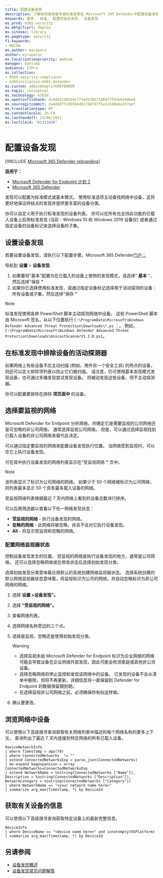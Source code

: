 ```yaml
---
title: 配置设备发现
description: 了解如何使用基本或标准发现在 Microsoft 365 Defender中配置设备发现
keywords: 基本， 标准， 配置终结点发现， 设备发现
ms.prod: m365-security
ms.mktglfcycl: deploy
ms.sitesec: library
ms.pagetype: security
f1.keywords:
- NOCSH
ms.author: macapara
author: mjcaparas
ms.localizationpriority: medium
manager: dansimp
audience: ITPro
ms.collection:
- M365-security-compliance
- m365initiative-m365-defender
ms.custom: admindeeplinkDEFENDER
ms.topic: conceptual
ms.technology: m365d
ms.openlocfilehash: dc8d03140d19c773e01f6571d69f7593e6e406e8
ms.sourcegitcommit: 2a4dddf7c655b44b17d4fd7f5e1e5d8a6e2b7aef
ms.translationtype: MT
ms.contentlocale: zh-CN
ms.lasthandoff: 12/06/2021
ms.locfileid: "61311838"
---
```

# <a name="configure-device-discovery"></a>配置设备发现

[!INCLUDE [Microsoft 365 Defender rebranding](../../includes/microsoft-defender.md)]

**适用于：**

- [Microsoft Defender for Endpoint 计划 2](https://go.microsoft.com/fwlink/p/?linkid=2154037)
- [Microsoft 365 Defender](https://go.microsoft.com/fwlink/?linkid=2118804)


发现可以配置为标准模式或基本模式。 使用标准选项主动查找网络中设备，这将更好地保证终结点的发现并提供更丰富的设备分类。

你可以自定义用于执行标准发现的设备列表。 你可以在所有也支持此功能的已载入设备上启用标准发现 (当前 - Windows 10 和 Windows 2019 设备仅) 或者通过指定设备的设备标记来选择设备的子集。

## <a name="set-up-device-discovery"></a>设置设备发现

若要设置设备发现，请执行以下配置步骤，Microsoft 365 Defender<a href="https://go.microsoft.com/fwlink/p/?linkid=2077139" target="_blank">门户：</a>

导航到 **设置**  >  **设备发现**

1. 如果要将"基本"配置为在已载入的设备上使用的发现模式，请选择" **基本** "，然后选择"保存 **"**
2. 如果你已选择使用标准发现，请通过指定设备标记选择用于活动探测的设备：所有设备或子集，然后选择"保存 **"**

> [!NOTE]
>标准发现使用各种 PowerShell 脚本主动探测网络中设备。 这些 PowerShell 脚本由 Microsoft 签名，从以下位置执行 `C:\ProgramData\Microsoft\Windows Defender Advanced Threat Protection\Downloads\*.ps` ：。 例如，`C:\ProgramData\Microsoft\Windows Defender Advanced Threat Protection\Downloads\UnicastScannerV1.1.0.ps1`。

## <a name="exclude-devices-from-being-actively-probed-in-standard-discovery"></a>在标准发现中排除设备的活动探测器

如果网络上有些设备不应主动扫描 (例如，用作另一个安全工具) 的热点的设备，则还可以定义排除项列表以防止它们被扫描。 请注意，仍可使用基本发现模式发现设备，也可通过多播发现尝试发现设备。 将被动发现这些设备，但不主动探测器。

你可以配置要排除在排除 **项页面中** 的设备。

## <a name="select-networks-to-monitor"></a>选择要监视的网络

 Microsoft Defender for Endpoint 分析网络，并确定它是需要监视的公司网络还是可忽略的非公司网络。 通常选择监视公司网络。 但是，可以通过选择监视找到已载入设备的非公司网络来替代此决定。

可以通过指定要监视的网络来配置设备发现执行位置。 当网络受到监视时，可以在它上执行设备发现。

可在其中执行设备发现的网络列表显示在"受监视网络 **"** 页中。

> [!NOTE]
> 该列表显示了标识为公司网络的网络。 如果少于 50 个网络被标识为公司网络，则列表最多显示 50 个具有最多载入设备的网络。

受监视网络列表根据最近 7 天内网络上看到的设备总数进行排序。

可以应用筛选器以查看以下任一网络发现状态：

- **受监视的网络** - 执行设备发现的网络。
- **忽略的网络** - 此网络将被忽略，并且不会对它执行设备发现。
- **All** - 将显示受监视和忽略的网络。

### <a name="configure-the-network-monitor-state"></a>配置网络监视器状态

控制设备发现发生的位置。 受监视的网络是执行设备发现的地方，通常是公司网络。 还可以选择忽略网络或在修改状态后选择初始发现分类。

选择初始发现分类意味着应用默认的系统创建网络监视器状态。 选择系统创建的默认网络监视器状态意味着，将监视标识为公司的网络，并自动忽略标识为非公司网络的网络。

1. 选择 **设置 >设备发现"。**
2. 选择 **"受监视的网络"。**
3. 查看网络列表。
4. 选择网络名称旁边的三个点。
5. 选择是监视、忽略还是使用初始发现分类。

    > [!WARNING]
    >
    > - 选择监视未由 Microsoft Defender for Endpoint 标识为企业网络的网络可能会导致设备在企业网络外部发现，因此可能会检测家庭或其他非公司设备。
    > - 选择忽略网络将停止监控和发现该网络中的设备。 已发现的设备不会从清单中删除，但将不再更新，详细信息将一直保留到 Defender for Endpoint 的数据保留期到期。
    > - 在选择监视非公司网络之前，必须确保你有权这样做。 <br>

6. 确认要更改。

## <a name="explore-devices-in-the-network"></a>浏览网络中设备

可以使用以下高级搜寻查询获取有关网络列表中描述的每个网络名称的更多上下文。 查询列出了最近 7 天内连接到特定网络的所有已载入设备。

```kusto
DeviceNetworkInfo
| where Timestamp > ago(7d)
| where ConnectedNetworks  != ""
| extend ConnectedNetworksExp = parse_json(ConnectedNetworks)
| mv-expand bagexpansion = array ConnectedNetworks=ConnectedNetworksExp
| extend NetworkName = tostring(ConnectedNetworks ["Name"]), Description = tostring(ConnectedNetworks ["Description"]), NetworkCategory = tostring(ConnectedNetworks ["Category"])
| where NetworkName == "<your network name here>"
| summarize arg_max(Timestamp, *) by DeviceId
```

## <a name="get-information-on-device"></a>获取有关设备的信息

可以使用以下高级搜寻查询获取特定设备上的最新完整信息。

```kusto
DeviceInfo
| where DeviceName == "<device name here>" and isnotempty(OSPlatform)
| summarize arg_max(Timestamp, *) by DeviceId
```

## <a name="see-also"></a>另请参阅

- [设备发现概述](device-discovery.md)
- [设备发现常见问题解答](device-discovery-faq.md)
